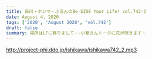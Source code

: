 ```yaml
---
title: 石川・ホンマ・ぶるんのBe-SIDE Your Life! vol.742-2
date: August 4, 2020
tags: ['2020', 'August 2020', 'vol.742']
draft: false
summary: 場所はLFに移りまして･･･小室さんトークに花が咲きます！
---
```


http://project-phi.ddo.jp/ishikawa/ishikawa742_2.mp3